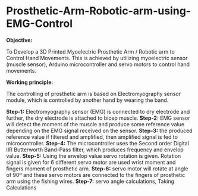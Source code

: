# Prosthetic-Arm-Robotic-arm-using-EMG-Control

**Objective:**

To Develop a 3D Printed Myoelectric Prosthetic Arm / Robotic arm to Control Hand Movements. This is achieved by utilizing myoelectric sensor (muscle sensor), Arduino microcontroller and servo motors to control hand movements.

**Working principle:**

The controlling of prosthetic arm is based on Electromyography sensor module, which is controlled by another hand by wearing the band.

**Step-1:** Electromyography sensor (EMG) is connected to dry electrode and further, the dry electrode is attached to bicep muscle.
**Step-2:** EMG sensor will detect the moment of the muscle and produce some reference value depending on the EMG signal received on the sensor.
**Step-3:** the produced reference value if filtered and amplified, then amplified signal is fed to microcontroller.
**Step-4:** The microcontroller uses the Second order Digital IIR Butterworth Band-Pass filter, which produces frequency and envelop value.
**Step-5:** Using the envelop value servo rotation is given. Rotation signal is given for 6 different servo motor are used wrist moment and fingers moment of prosthetic arm.
**Step-6:** servo motor will rotate at angle of 90º and these servo motors are connected to the fingers of prosthetic arm using the fishing wires.
**Step-7:** servo angle calculations, Taking Calculations
